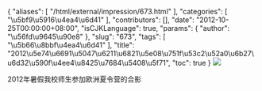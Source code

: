 {
    "aliases": [
        "/html/external/impression/673.html"
    ],
    "categories": [
        "\u5bf9\u5916\u4ea4\u6d41"
    ],
    "contributors": [],
    "date": "2012-10-25T00:00:00+08:00",
    "isCJKLanguage": true,
    "params": {
        "author": "\u56fd\u9645\u90e8"
    },
    "slug": "673",
    "tags": [
        "\u5b66\u8bbf\u4ea4\u6d41"
    ],
    "title": "2012\u5e74\u6691\u5047\u6211\u6821\u5e08\u751f\u53c2\u52a0\u6b27\u6d32\u590f\u4ee4\u8425\u7684\u5408\u5f71",
    "toc": true
}
![](https://cdn.tfls.online/mirror/full/4c3a01b0c3242bdce7a559cdb9c167a702072334.jpg)

2012年暑假我校师生参加欧洲夏令营的合影

